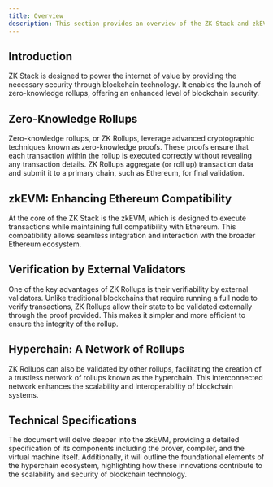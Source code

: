 ```yaml
---
title: Overview
description: This section provides an overview of the ZK Stack and zkEVM, detailing their roles in launching secure zero-knowledge rollups and forming the hyperchain network.
---
```



## Introduction

ZK Stack is designed to power the internet of value by providing the necessary security through blockchain technology.
It enables the launch of zero-knowledge rollups, offering an enhanced level of blockchain security.

## Zero-Knowledge Rollups

Zero-knowledge rollups, or ZK Rollups, leverage advanced cryptographic techniques known as zero-knowledge proofs.
These proofs ensure that each transaction within the rollup is executed correctly without revealing any transaction details.
ZK Rollups aggregate (or roll up) transaction data and submit it to a primary chain, such as Ethereum, for final validation.

## zkEVM: Enhancing Ethereum Compatibility

At the core of the ZK Stack is the zkEVM, which is designed to execute transactions while maintaining full compatibility with Ethereum.
This compatibility allows seamless integration and interaction with the broader Ethereum ecosystem.

## Verification by External Validators

One of the key advantages of ZK Rollups is their verifiability by external validators.
Unlike traditional blockchains that require running a full node to verify transactions,
ZK Rollups allow their state to be validated externally through the proof provided.
This makes it simpler and more efficient to ensure the integrity of the rollup.

## Hyperchain: A Network of Rollups

ZK Rollups can also be validated by other rollups, facilitating the creation of a trustless network of rollups known as the hyperchain.
This interconnected network enhances the scalability and interoperability of blockchain systems.

## Technical Specifications

The document will delve deeper into the zkEVM, providing a detailed specification of its components
including the prover, compiler, and the virtual machine itself.
Additionally, it will outline the foundational elements of the hyperchain ecosystem,
highlighting how these innovations contribute to the scalability and security of blockchain technology.
